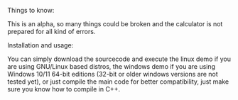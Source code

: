 Things to know:

  This is an alpha, so many things could be broken and the calculator is not prepared for all kind of errors.


Installation and usage:

  You can simply download the sourcecode and execute the linux demo if you are using GNU/Linux based distros, the windows demo if you are using Windows 10/11 64-bit editions (32-bit or older windows versions are not tested yet), or just compile the main code for better compatibility, just make sure you know how to compile in C++.

